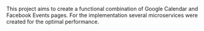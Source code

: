 This project aims to create a functional combination of Google Calendar and Facebook Events pages.
For the implementation several microservices were created for the optimal performance.
